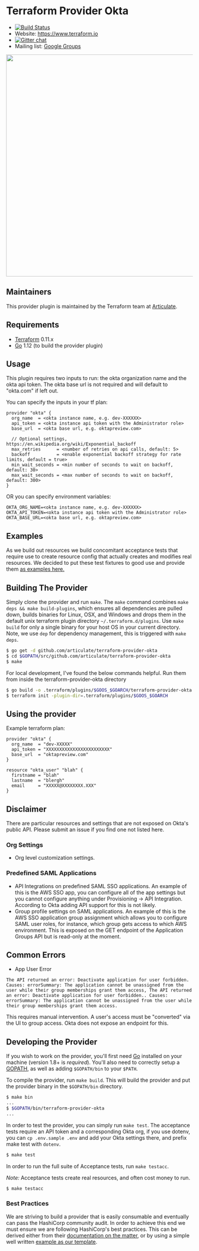 # Terraform Provider Okta

- [![Build Status](https://travis-ci.org/articulate/terraform-provider-okta.svg?branch=master)](https://travis-ci.org/articulate/terraform-provider-okta)
- Website: https://www.terraform.io
- [![Gitter chat](https://badges.gitter.im/hashicorp-terraform/Lobby.png)](https://gitter.im/hashicorp-terraform/Lobby)
- Mailing list: [Google Groups](http://groups.google.com/group/terraform-tool)

<img src="https://cdn.rawgit.com/hashicorp/terraform-website/master/content/source/assets/images/logo-hashicorp.svg" width="600px">

## Maintainers

This provider plugin is maintained by the Terraform team at [Articulate](https://articulate.com/).

## Requirements

- [Terraform](https://www.terraform.io/downloads.html) 0.11.x
- [Go](https://golang.org/doc/install) 1.12 (to build the provider plugin)

## Usage

This plugin requires two inputs to run: the okta organization name and the okta api token. The okta base url is not required and will default to "okta.com" if left out.

You can specify the inputs in your tf plan:

```
provider "okta" {
  org_name  = <okta instance name, e.g. dev-XXXXXX>
  api_token = <okta instance api token with the Administrator role>
  base_url  = <okta base url, e.g. oktapreview.com>

  // Optional settings, https://en.wikipedia.org/wiki/Exponential_backoff
  max_retries      = <number of retries on api calls, default: 5>
  backoff          = <enable exponential backoff strategy for rate limits, default = true>
  min_wait_seconds = <min number of seconds to wait on backoff, default: 30>
  max_wait_seconds = <max number of seconds to wait on backoff, default: 300>
}
```

OR you can specify environment variables:

```
OKTA_ORG_NAME=<okta instance name, e.g. dev-XXXXXX>
OKTA_API_TOKEN=<okta instance api token with the Administrator role>
OKTA_BASE_URL=<okta base url, e.g. oktapreview.com>
```

## Examples

As we build out resources we build concomitant acceptance tests that require use to create resource config that actually creates and modifies real resources. We decided to put these test fixtures to good use and provide them [as examples here.](./examples)

## Building The Provider

Simply clone the provider and run `make`. The `make` command combines `make deps && make build-plugins`, which ensures all dependencies are pulled down, builds binaries for Linux, OSX, and Windows and drops them in the default unix terraform plugin directory `~/.terraform.d/plugins`. Use `make build` for only a single binary for your host OS in your current directory. Note, we use `dep` for dependency management, this is triggered with `make deps`.

```sh
$ go get -d github.com/articulate/terraform-provider-okta
$ cd $GOPATH/src/github.com/articulate/terraform-provider-okta
$ make
```

For local development, I've found the below commands helpful. Run them from inside the terraform-provider-okta directory

```sh
$ go build -o .terraform/plugins/$GOOS_$GOARCH/terraform-provider-okta
$ terraform init -plugin-dir=.terraform/plugins/$GOOS_$GOARCH
```

## Using the provider

Example terraform plan:

```
provider "okta" {
  org_name  = "dev-XXXXX"
  api_token = "XXXXXXXXXXXXXXXXXXXXXXXX"
  base_url  = "oktapreview.com"
}

resource "okta_user" "blah" {
  firstname = "blah"
  lastname  = "blergh"
  email     = "XXXXX@XXXXXXXX.XXX"
}
```

## Disclaimer

There are particular resources and settings that are not exposed on Okta's public API. Please submit an issue if you find one not listed here.

### Org Settings

- Org level customization settings.

### Predefined SAML Applications

- API Integrations on predefined SAML SSO applications. An example of this is the AWS SSO app, you can configure all of the app settings but you cannot configure anything under Provisioning -> API Integration. According to Okta adding API support for this is not likely.
- Group profile settings on SAML applications. An example of this is the AWS SSO application group assignment which allows you to configure SAML user roles, for instance, which group gets access to which AWS environment. This is exposed on the GET endpoint of the Application Groups API but is read-only at the moment.

## Common Errors

* App User Error
```
The API returned an error: Deactivate application for user forbidden. Causes: errorSummary: The application cannot be unassigned from the user while their group memberships grant them access, The API returned an error: Deactivate application for user forbidden.. Causes: errorSummary: The application cannot be unassigned from the user while their group memberships grant them access.
```

This requires manual intervention. A user's access must be "converted" via the UI to group access. Okta does not expose an endpoint for this.

## Developing the Provider

If you wish to work on the provider, you'll first need [Go](http://www.golang.org) installed on your machine (version 1.8+ is *required*). You'll also need to correctly setup a [GOPATH](http://golang.org/doc/code.html#GOPATH), as well as adding `$GOPATH/bin` to your `$PATH`.

To compile the provider, run `make build`. This will build the provider and put the provider binary in the `$GOPATH/bin` directory.

```sh
$ make bin
...
$ $GOPATH/bin/terraform-provider-okta
...
```

In order to test the provider, you can simply run `make test`. The acceptance tests require an API token and a corresponding Okta org, if you use dotenv, you can `cp .env.sample .env` and add your Okta settings there, and prefix make test with `dotenv`.

```sh
$ make test
```

In order to run the full suite of Acceptance tests, run `make testacc`.

*Note:* Acceptance tests create real resources, and often cost money to run.

```sh
$ make testacc
```

### Best Practices

We are striving to build a provider that is easily consumable and eventually can pass the HashiCorp community audit. In order to achieve this end we must ensure we are following HashiCorp's best practices. This can be derived either from their [documentation on the matter](https://www.terraform.io/docs/extend/best-practices/detecting-drift.html), or by using a simple well written [example as our template](https://github.com/terraform-providers/terraform-provider-datadog).

